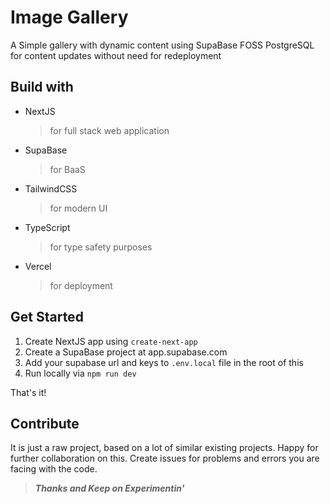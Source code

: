 # Image Gallery

A Simple gallery with dynamic content using SupaBase FOSS PostgreSQL for content updates without need for redeployment

## Build with

- NextJS
    > for full stack web application
- SupaBase
    > for BaaS
- TailwindCSS
    > for modern UI
- TypeScript
    > for type safety purposes
- Vercel 
    > for deployment


## Get Started

1. Create NextJS app using `create-next-app` 
2. Create a SupaBase project at app.supabase.com
3. Add your supabase url and keys to `.env.local` file in the root of this
4. Run locally via `npm run dev`

That's it!

## Contribute

It is just a raw project, based on a lot of similar existing projects. Happy for further collaboration on this. Create issues for problems and errors you are facing with the code. 

> _**Thanks and Keep on Experimentin'**_

